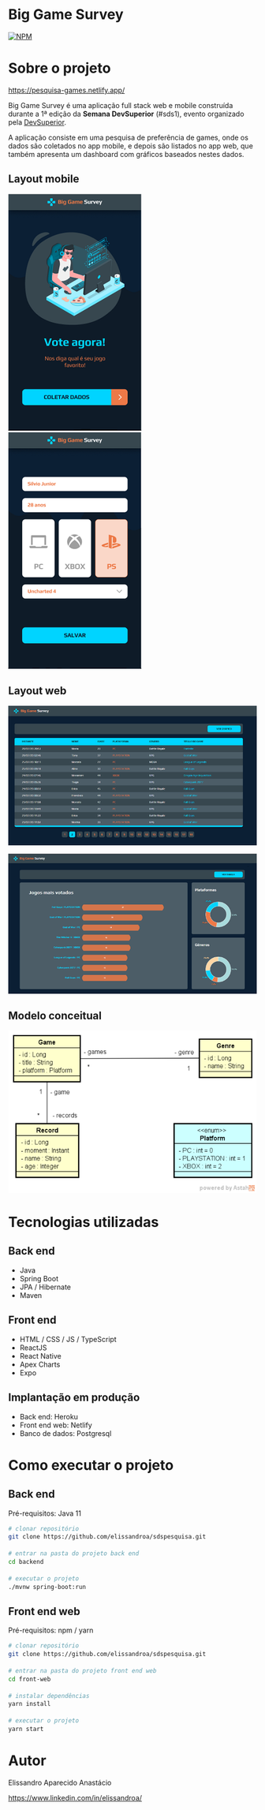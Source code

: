 # Big Game Survey 
[![NPM](https://img.shields.io/npm/l/react)](https://github.com/elissandroa/sdspesquisa/blob/master/LICENSE) 

# Sobre o projeto

https://pesquisa-games.netlify.app/

Big Game Survey é uma aplicação full stack web e mobile construída durante a 1ª edição da **Semana DevSuperior** (#sds1), evento organizado pela [DevSuperior](https://devsuperior.com "Site da DevSuperior").

A aplicação consiste em uma pesquisa de preferência de games, onde os dados são coletados no app mobile, e depois são listados no app web, que também apresenta um dashboard com gráficos baseados nestes dados.

## Layout mobile
![Mobile 1](https://github.com/elissandroa/assets/blob/main/assets/sdspesquisa/mobile1.png) ![Mobile 2](https://github.com/elissandroa/assets/blob/main/assets/sdspesquisa/mobile2.png)

## Layout web
![Web 1](https://github.com/elissandroa/assets/blob/main/assets/sdspesquisa/web1.png)

![Web 2](https://github.com/elissandroa/assets/blob/main/assets/sdspesquisa/web2.png)

## Modelo conceitual
![Modelo Conceitual](https://github.com/elissandroa/assets/blob/main/assets/sdspesquisa/modelo-conceitual.png)

# Tecnologias utilizadas
## Back end
- Java
- Spring Boot
- JPA / Hibernate
- Maven
## Front end
- HTML / CSS / JS / TypeScript
- ReactJS
- React Native
- Apex Charts
- Expo
## Implantação em produção
- Back end: Heroku
- Front end web: Netlify
- Banco de dados: Postgresql

# Como executar o projeto

## Back end
Pré-requisitos: Java 11

```bash
# clonar repositório
git clone https://github.com/elissandroa/sdspesquisa.git

# entrar na pasta do projeto back end
cd backend

# executar o projeto
./mvnw spring-boot:run
```

## Front end web
Pré-requisitos: npm / yarn

```bash
# clonar repositório
git clone https://github.com/elissandroa/sdspesquisa.git

# entrar na pasta do projeto front end web
cd front-web

# instalar dependências
yarn install

# executar o projeto
yarn start
```

# Autor

Elissandro Aparecido Anastácio

https://www.linkedin.com/in/elissandroa/
